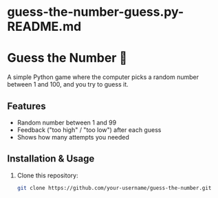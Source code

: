 # guess-the-number-guess.py-README.md
# Guess the Number 🎲

A simple Python game where the computer picks a random number between 1 and 100, and you try to guess it.

## Features
- Random number between 1 and 99
- Feedback ("too high" / "too low") after each guess
- Shows how many attempts you needed

## Installation & Usage

1. Clone this repository:
   ```bash
   git clone https://github.com/your-username/guess-the-number.git
